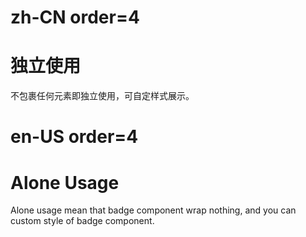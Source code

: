 # zh-CN order=4

# 独立使用

不包裹任何元素即独立使用，可自定样式展示。

# en-US order=4

# Alone Usage

Alone usage mean that badge component wrap nothing, and you can custom style of badge component.
